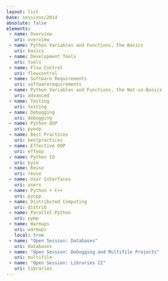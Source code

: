```yaml
---
layout: list
base: sessions/2014
absolute: false
elements:
 - name: Overview
   uri: overview
 - name: Python Variables and Functions, the Basics
   uri: basics
 - name: Development Tools
   uri: tools
 - name: Flow Control
   uri: flowcontrol
 - name: Software Requirements
   uri: softwarerequirements
 - name: Python Variables and Functions, the Not-so-Basics
   uri: advanced
 - name: Testing
   uri: testing
 - name: Debugging
   uri: debugging
 - name: Python OOP
   uri: pyoop
 - name: Best Practices
   uri: bestpractices
 - name: Effective OOP
   uri: effoop
 - name: Python IO
   uri: pyio
 - name: Reuse
   uri: reuse
 - name: User Interfaces
   uri: userx
 - name: Python + C++
   uri: pycpp
 - name: Distributed Computing
   uri: distrib
 - name: Parallel Python
   uri: pymp
 - name: Warmups
   uri: warmups
   local: true
 - name: "Open Session: Databases"
   uri: databases
 - name: "Open Session: Debugging and Multifile Projects"
   uri: multifile
 - name: "Open Session: Libraries II"
   uri: libraries
---
```

